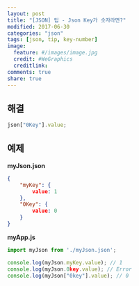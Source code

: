 ```yaml
---
layout: post
title: "[JSON] 팁 - Json Key가 숫자라면?"
modified: 2017-06-30
categories: "json"
tags: [json, tip, key-number]
image:
  feature: #/images/image.jpg
  credit: #WeGraphics
  creditlink: 
comments: true
share: true
---
```


## 해결
```js
json["0Key"].value;
```

## 예제
**myJson.json**

```json
{
    "myKey": {
        value: 1
    },
    "0Key": {
        value: 0
    }
}
```

**myApp.js**
```js
import myJson from './myJson.json';

console.log(myJson.myKey.value); // 1
console.log(myJson.0key.value); // Error
console.log(myJson["0key"].value); // 0
```